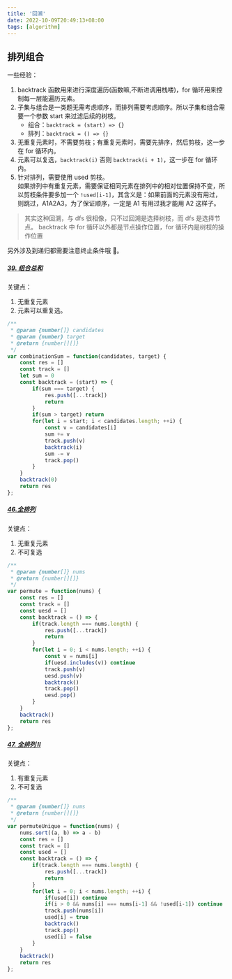 ```yaml
---
title: '回溯'
date: 2022-10-09T20:49:13+08:00
tags: [algorithm]
---
```


## 排列组合

一些经验：

1. backtrack 函数用来进行深度遍历(函数嘛,不断进调用栈喽)，for 循环用来控制每一层能遍历元素。
2. 子集与组合是一类题无需考虑顺序，而排列需要考虑顺序。所以子集和组合需要一个参数 start 来过滤后续的树枝。
   - 组合：`backtrack = (start) => {}`
   - 排列：`backtrack = () => {}`
3. 无重复元素时，不需要剪枝；有重复元素时，需要先排序，然后剪枝，这一步在 for 循环内。
4. 元素可以复选，`backtrack(i)` 否则 `backtrack(i + 1)`，这一步在 for 循环内。
5. 针对排列，需要使用 used 剪枝。  
   如果排列中有重复元素，需要保证相同元素在排列中的相对位置保持不变，所以剪枝条件要多加一个 `!used[i-1]`，其含义是：如果前面的元素没有用过，则跳过，A1A2A3，为了保证顺序，一定是 A1 有用过我才能用 A2 这样子。

> 其实这种回溯，与 dfs 很相像，只不过回溯是选择树枝，而 dfs 是选择节点。
> backtrack 中 for 循环以外都是节点操作位置，for 循环内是树枝的操作位置

另外涉及到递归都需要注意终止条件哦 👻。

##### [39. 组合总和](https://leetcode.cn/problems/combination-sum/)

关键点：

1. 无重复元素
2. 元素可以重复选。

```JavaScript
/**
 * @param {number[]} candidates
 * @param {number} target
 * @return {number[][]}
 */
var combinationSum = function(candidates, target) {
    const res = []
    const track = []
    let sum = 0
    const backtrack = (start) => {
        if(sum === target) {
            res.push([...track])
            return
        }
        if(sum > target) return
        for(let i = start; i < candidates.length; ++i) {
            const v = candidates[i]
            sum += v
            track.push(v)
            backtrack(i)
            sum -= v
            track.pop()
        }
    }
    backtrack(0)
    return res
};
```

##### [46.全排列](https://leetcode.cn/problems/permutations/)

关键点：

1. 无重复元素
2. 不可复选

```JavaScript
/**
 * @param {number[]} nums
 * @return {number[][]}
 */
var permute = function(nums) {
    const res = []
    const track = []
    const uesd = []
    const backtrack = () => {
        if(track.length === nums.length) {
            res.push([...track])
            return
        }
        for(let i = 0; i < nums.length; ++i) {
            const v = nums[i]
            if(uesd.includes(v)) continue
            track.push(v)
            uesd.push(v)
            backtrack()
            track.pop()
            uesd.pop()
        }
    }
    backtrack()
    return res
};
```

##### [47. 全排列 II](https://leetcode.cn/problems/permutations-ii/)

关键点：

1. 有重复元素
2. 不可复选

```JavaScript
/**
 * @param {number[]} nums
 * @return {number[][]}
 */
var permuteUnique = function(nums) {
    nums.sort((a, b) => a - b)
    const res = []
    const track = []
    const used = []
    const backtrack = () => {
        if(track.length === nums.length) {
            res.push([...track])
            return
        }
        for(let i = 0; i < nums.length; ++i) {
            if(used[i]) continue
            if(i > 0 && nums[i] === nums[i-1] && !used[i-1]) continue
            track.push(nums[i])
            used[i] = true
            backtrack()
            track.pop()
            used[i] = false
        }
    }
    backtrack()
    return res
};
```
